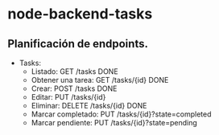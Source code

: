 # node-backend-tasks

## Planificación de endpoints.

  - Tasks:
    - Listado: GET /tasks									DONE
    - Obtener una tarea: GET /tasks/{id}  DONE					
    - Crear: POST /tasks									DONE
    - Editar: PUT /tasks/{id}						  
    - Eliminar: DELETE /tasks/{id}        DONE
    - Marcar completado:  PUT /tasks/{id}?state=completed 
    - Marcar pendiente: PUT /tasks/{id}?state=pending
    
